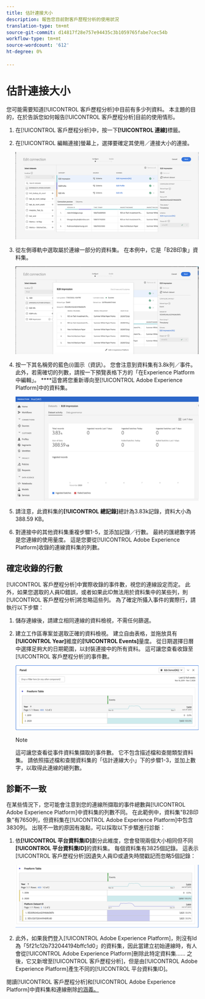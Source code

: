 ```yaml
---
title: 估計連接大小
description: 報告您目前對客戶歷程分析的使用狀況
translation-type: tm+mt
source-git-commit: d14817f28e757e94435c3b1059765fabe7cec54b
workflow-type: tm+mt
source-wordcount: '612'
ht-degree: 0%

---
```



# 估計連接大小

您可能需要知道[!UICONTROL 客戶歷程分析]中目前有多少列資料。 本主題的目的，在於告訴您如何報告[!UICONTROL 客戶歷程分析]目前的使用情形。

1. 在[!UICONTROL 客戶歷程分析]中，按一下&#x200B;**[!UICONTROL 連線]**&#x200B;標籤。
1. 在[!UICONTROL 編輯連接]螢幕上，選擇要確定其使用／連接大小的連接。

   ![編輯連線](assets/edit-connection.png)

1. 從左側導軌中選取屬於連線一部分的資料集。 在本例中，它是「B2B印象」資料集。

   ![資料集](assets/dataset.png)

1. 按一下其名稱旁的藍色(i)圖示（資訊）。 您會注意到資料集有3.8k列／事件。 此外，若需確切的列數，請按一下預覽表格下方的「在Experience Platform中編輯」。 ****&#x200B;這會將您重新導向至[!UICONTROL Adobe Experience Platform]中的資料集。

   ![AEP資料集資訊](assets/data-size.png)

1. 請注意，此資料集的&#x200B;**[!UICONTROL 總記錄]**&#x200B;總計為3.83k記錄，資料大小為388.59 KB。

1. 對連接中的其他資料集重複步驟1-5，並添加記錄／行數。 最終的匯總數字將是您連線的使用量度。 這是您要從[!UICONTROL Adobe Experience Platform]收錄的連線資料集的列數。

## 確定收錄的行數

[!UICONTROL 客戶歷程分析]中實際收錄的事件數，視您的連線設定而定。 此外，如果您選取的人員ID錯誤，或者如果此ID無法用於資料集中的某些列，則[!UICONTROL 客戶歷程分析]將忽略這些列。 為了確定所攝入事件的實際行，請執行以下步驟：

1. 儲存連線後，請建立相同連線的資料檢視，不需任何篩選。
1. 建立工作區專案並選取正確的資料檢視。 建立自由表格，並拖放具有&#x200B;**[!UICONTROL Year]**&#x200B;維度的&#x200B;**[!UICONTROL Events]**&#x200B;量度。 從日期選擇日曆中選擇足夠大的日期範圍，以封裝連接中的所有資料。 這可讓您查看收錄至[!UICONTROL 客戶歷程分析]的事件數。

   ![工作區專案](assets/event-number.png)

   >[!NOTE]
   >
   >這可讓您查看從事件資料集擷取的事件數。 它不包含描述檔和查閱類型資料集。 請依照描述檔和查閱資料集的「估計連線大小」下的步驟1-3，並加上數字，以取得此連線的總列數。

## 診斷不一致

在某些情況下，您可能會注意到您的連線所擷取的事件總數與[!UICONTROL Adobe Experience Platform]中資料集的列數不同。 在此範例中，資料集&quot;B2B印象&quot;有7650列，但資料集在[!UICONTROL Adobe Experience Platform]中包含3830列。 出現不一致的原因有幾點，可以採取以下步驟進行診斷：

1. 依&#x200B;**[!UICONTROL 平台資料集ID]**&#x200B;劃分此維度，您會發現兩個大小相同但不同&#x200B;**[!UICONTROL 平台資料集ID]**&#x200B;的資料集。 每個資料集有3825個記錄。 這表示[!UICONTROL 客戶歷程分析]因遺失人員ID或遺失時間戳記而忽略5個記錄：

   ![劃分](assets/data-size2.png)

1. 此外，如果我們登入[!UICONTROL Adobe Experience Platform]，則沒有Id為「5f21c12b732044194bffc1d0」的資料集，因此當建立初始連線時，有人會從[!UICONTROL Adobe Experience Platform]刪除此特定資料集…… 之後，它又新增至[!UICONTROL 客戶歷程分析]，但是由[!UICONTROL Adobe Experience Platform]產生不同的[!UICONTROL 平台資料集ID]。

閱讀[!UICONTROL 客戶歷程分析]和[!UICONTROL Adobe Experience Platform]中資料集和連線刪除[的涵義。](https://experienceleague.adobe.com/docs/analytics-platform/using/cja-overview/cja-faq.html?lang=en#implications-of-deleting-data-components)
